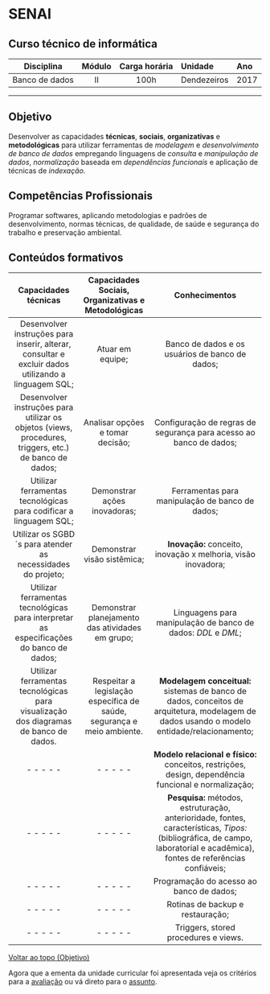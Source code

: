 # SENAI

## Curso técnico de informática

|Disciplina|Módulo|Carga horária|Unidade|Ano|
|----------|:----:|:-----------:|:------|:--|
|Banco de dados|II|100h|Dendezeiros|2017|

---

## Objetivo

Desenvolver as capacidades **técnicas**, **sociais**, **organizativas** e **metodológicas** para utilizar ferramentas de *modelagem* e *desenvolvimento de banco de dados* empregando linguagens de *consulta* e *manipulação de dados*, *normalização* baseada em *dependências funcionais* e aplicação de técnicas de *indexação*.

## Competências Profissionais

Programar softwares, aplicando metodologias e padrões de desenvolvimento, normas técnicas, de qualidade, de saúde e segurança do trabalho e preservação ambiental.

## Conteúdos formativos

|Capacidades técnicas|Capacidades Sociais, Organizativas e Metodológicas|Conhecimentos|
|:------------------:|:------------------------------------------------:|:-----------:|
|Desenvolver instruções para inserir, alterar, consultar e excluir dados utilizando a linguagem SQL;|Atuar em equipe;|Banco de dados e os usuários de banco de dados;|
|Desenvolver instruções para utilizar os objetos (views, procedures, triggers, etc.) de banco de dados;|Analisar opções e tomar decisão;|Configuração de regras de segurança para acesso ao banco de dados;|
|Utilizar ferramentas tecnológicas para codificar a linguagem SQL;|Demonstrar ações inovadoras;|Ferramentas para manipulação de banco de dados;|
|Utilizar os SGBD´s para atender as necessidades do projeto;|Demonstrar visão sistêmica;|**Inovação:** conceito, inovação x melhoria, visão inovadora;|
|Utilizar ferramentas tecnológicas para interpretar as especificações do banco de dados;|Demonstrar planejamento das atividades em grupo;|Linguagens para manipulação de banco de dados: *DDL* e *DML*;| 
|Utilizar ferramentas tecnológicas para visualização dos diagramas de banco de dados.|Respeitar a legislação específica de saúde, segurança e meio ambiente.|**Modelagem conceitual:** sistemas de banco de dados, conceitos de arquitetura, modelagem de dados  usando o modelo entidade/relacionamento;|
| - - - - - | - - - - - |**Modelo relacional e físico:** conceitos, restrições, design, dependência funcional e normalização;|
| - - - - - | - - - - - |**Pesquisa:** métodos, estruturação, anterioridade, fontes, características, *Tipos:* (bibliográfica, de campo, laboratorial e acadêmica), fontes de referências confiáveis;|
| - - - - - | - - - - - |Programação do acesso ao banco de dados;|
| - - - - - | - - - - - |Rotinas de backup e restauração;|
| - - - - - | - - - - - |Triggers, stored procedures e views.|

[Voltar ao topo (Objetivo)](#objetivo)

Agora que a ementa da unidade curricular foi apresentada veja os critérios para a [avaliação](https://github.com/tmenegaz/db_dendezeiros/blob/master/avaliacao.md#avaliação) ou vá direto para o [assunto](https://github.com/tmenegaz/db_dendezeiros/blob/master/assunto/introducao.md).
